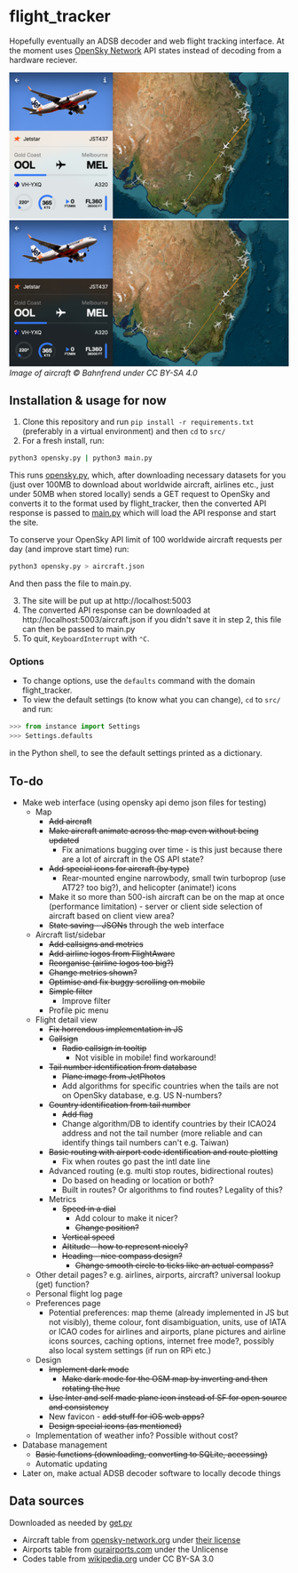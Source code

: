 # flight\_tracker

Hopefully eventually an ADSB decoder and web flight tracking interface. At the moment uses [OpenSky Network](https://opensky-network.org) API states instead of decoding from a hardware reciever.

![Demo](demo/demo-light.png#gh-light-mode-only)
![Demo](demo/demo-dark.png#gh-dark-mode-only)
_Image of aircraft © Bahnfrend under CC BY-SA 4.0_

## Installation & usage for now
1. Clone this repository and run `pip install -r requirements.txt` (preferably in a virtual environment) and then `cd` to `src/`
2. For a fresh install, run:
```zsh
python3 opensky.py | python3 main.py
```
This runs [opensky.py](src/opensky.py), which, after downloading necessary datasets for you (just over 100MB to download about worldwide aircraft, airlines etc., just under 50MB when stored locally) sends a GET request to OpenSky and converts it to the format used by flight\_tracker, then the converted API response is passed to [main.py](src/main.py) which will load the API response and start the site.

To conserve your OpenSky API limit of 100 worldwide aircraft requests per day (and improve start time) run:
```zsh
python3 opensky.py > aircraft.json
```
And then pass the file to main.py.

3. The site will be put up at http://localhost:5003
4. The converted API response can be downloaded at http://localhost:5003/aircraft.json if you didn't save it in step 2, this file can then be passed to main.py
5. To quit, `KeyboardInterrupt` with `⌃C`.

### Options
* To change options, use the `defaults` command with the domain flight_tracker.
* To view the default settings (to know what you can change), `cd` to `src/` and run:
```python
>>> from instance import Settings
>>> Settings.defaults
```
in the Python shell, to see the default settings printed as a dictionary.

## To-do
* Make web interface (using opensky api demo json files for testing)
    * Map
        * ~~Add aircraft~~
        * ~~Make aircraft animate across the map even without being updated~~
            * Fix animations bugging over time - is this just because there are a lot of aircraft in the OS API state?
        * ~~Add special icons for aircraft (by type)~~
            * Rear-mounted engine narrowbody, small twin turboprop (use AT72? too big?), and helicopter (animate!) icons
        * Make it so more than 500-ish aircraft can be on the map at once (performance limitation) - server or client side selection of aircraft based on client view area?
        * ~~State saving - JSONs~~ through the web interface
    * Aircraft list/sidebar
        * ~~Add callsigns and metrics~~
        * ~~Add airline logos from FlightAware~~
        * ~~Reorganise (airline logos too big?)~~
        * ~~Change metrics shown?~~
        * ~~Optimise and fix buggy scrolling on mobile~~
        * ~~Simple filter~~
            * Improve filter
        * Profile pic menu
    * Flight detail view
        * ~~Fix horrendous implementation in JS~~
        * ~~Callsign~~
            * ~~Radio callsign in tooltip~~
                * Not visible in mobile! find workaround!
        * ~~Tail number identification from database~~
            * ~~Plane image from JetPhotos~~
            * Add algorithms for specific countries when the tails are not on OpenSky database, e.g. US N-numbers?
        * ~~Country identification from tail number~~
            * ~~Add flag~~
            * Change algorithm/DB to identify countries by their ICAO24 address and not the tail number (more reliable and can identify things tail numbers can't e.g. Taiwan)
        * ~~Basic routing with airport code identification and route plotting~~
            * Fix when routes go past the intl date line
        * Advanced routing (e.g. multi stop routes, bidirectional routes)
            * Do based on heading or location or both?
            * Built in routes? Or algorithms to find routes? Legality of this?
        * Metrics
            * ~~Speed in a dial~~
                * Add colour to make it nicer?
                * ~~Change position?~~
            * ~~Vertical speed~~
            * ~~Altitude - how to represent nicely?~~
            * ~~Heading - nice compass design?~~
                * ~~Change smooth circle to ticks like an actual compass?~~
    * Other detail pages? e.g. airlines, airports, aircraft? universal lookup (get) function?
    * Personal flight log page
    * Preferences page
        * Potential preferences: map theme (already implemented in JS but not visibly), theme colour, font disambiguation, units, use of IATA or ICAO codes for airlines and airports, plane pictures and airline icons sources, caching options, internet free mode?, possibly also local system settings (if run on RPi etc.)
    * Design
        * ~~Implement dark mode~~
            * ~~Make dark mode for the OSM map by inverting and then rotating the hue~~
        * ~~Use Inter and self made plane icon instead of SF for open source and consistency~~
        * New favicon - ~~add stuff for iOS web apps?~~
        * ~~Design special icons (as mentioned)~~
    * Implementation of weather info? Possible without cost?
* Database management
    * ~~Basic functions (downloading, converting to SQLite, accessing)~~
    * Automatic updating
* Later on, make actual ADSB decoder software to locally decode things

## Data sources
Downloaded as needed by [get.py](src/get.py)
* Aircraft table from [opensky-network.org](https://opensky-network.org/datasets/metadata) under [their license](https://opensky-network.org/datasets/LICENSE.txt)
* Airports table from [ourairports.com](https://ourairports.com/data) under the Unlicense
* Codes table from [wikipedia.org](https://en.wikipedia.org/wiki/List_of_airline_codes) under CC BY-SA 3.0

